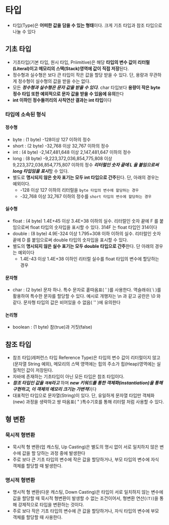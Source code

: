 # 타입
* 타입(Type)은 **어떠한 값을 담을 수 있는 형태**이다. 크게 기초 타입과 참조 타입으로 나눌 수 있다
## 기초 타입
* 기초타입(기본 타입, 원시 타입, Priimitive)은 해당 **타입의 변수 값이 리터럴(Literal)이고 메모리의 스택(Stack)영역에 값이 직접 저장**된다.
* 정수형과 실수형은 보다 큰 타입이 작은 값을 할당 받을 수 있다. 단, 용량과 무관하게 정수형이 실수형의 값을 받을 수는 없다.
* 모든 ***정수형과 실수형은 문자 값을 받을 수 있다.*** char 타입보다 **용량이 작은 byte 정수 타입 또한 예외적으로 문자 값을 받을 수 있음에 유의**한다
* **int 이하인 정수들끼리의 사칙연산 결과는 int 타입**이다
### 타입에 소속된 형식
#### 정수형
* byte : (1 byte) -128이상 127 이하의 정수
* short : (2 byte) -32,768 이상 32,767 이하의 정수
* int : (4 byte) -2,147,481,648 이상 2,147,481,647 이하의 정수
* long : (8 byte) -9,223,372,036,854,775,808 이상 9,223,372,036,854,775,807 이하의 정수 ***리터럴인 숫자 끝에 L 을 붙임으로써 long 타입임을 표시***할 수 있다.
* 별도로 **명시되지 않은 숫자 표기는 모두 int 타입으로 간주**된다. 단, 아래의 경우는 예외이다.
    * -128 이상 127 이하의 리터럴을 `byte 타입의 변수에 할당하는 경우`
    * -32,768 이상 32,767 이하의 정수를 `short 타입의 변수에 할당하는 경우` 
#### 실수형
* float : (4 byte) 1.4E+45 이상 3.4E+38 이하의 실수. 리터럴인 숫자 끝에 F 를 붙임으로써 float 타입의 숫자입을 표시할 수 있다. 314F 는 float 타입인 314이다
* double : (8 byte) 4.9E-324 이상 1.795+308 이하 이하의 실수. 리터럴인 숫자 끝에 D 를 붙임으로써 double 타입의 숫자입을 표시할 수 있다.
* 별도의 **명시되지 않은 실수 표기는 모두 double 타입으로 간주**한다. 단 아래의 경우는 예외이다
    * 1.4E-43 이상 1.4E+38 이하인 리터럴 실수를 float 타입의 변수에 할당하는 경우
#### 문자형
* char : (2 byte) 문자 하나. 특수 문자로 홑따옴표( ' )를 사용한다. 역슬래쉬( \ )를 활용하여 특수한 문자를 할당할 수 있다. 예시로 개행자는 \n 과 같고 공란은 \0 와 같다. 문자형 타입의 값은 비어있을 수 없음( '' )에 유의한다
#### 논리형
* boolean :  (1 byte)  참(true)과 거짓(false)
## 참조 타입
* 참조 타입(레퍼런스 타입 Reference Type)은 타입의 변수 값이 리터럴이지 않고(문자열 String 예외), 메모리의 스택 영역에는 힙의 주소가 힙(Heap)영역에는 실질적인 값이 저장된다.
* 자바에 존재하는 기초타입이 아닌 모든 타입은 참조 타입이다.
* ***참조 타입인 값을 `객체`라고*** 하며 ***new 키워드를 통한 객체화(instantiation)을 통해 구현하고, 이 객체의 메모리 크기는 가변적***이다
* 대표적인 타입으로 문자열(String)이 있다. 단, 유일하게 문자열 타입만 객체화(new) 과정을 생략하고 쌍 따옴표( " )특수기호를 통해 리터럴 처럼 사용할 수 있다.

## 형 변환
### 묵시적 형변환
* 묵시적 형 변환(업 캐스팅, Up Casting)은 별도의 명시 없이 서로 일치하지 않은 변수에 값을 할 당하는 과정 중에 발생한다
* 주로 보다 큰 기초 타입의 변수에 작은 값을 할당하거나, 부모 타입의 변수에 자식 객체를 할당할 때 발생한다.
### 명시적 형변환
* 명시적 형 변환(다운 캐스팅, Down Casting)은 타입이 서로 일치하지 않는 변수에 값을 할당할 때 묵시적 형변환이 발생할 수 없는 조건이어서, 형변환 연산(`(T)`)을 통해 강제적으로 타입을 변환하는 것이다.
*  주로 보다 작은 기초 타입의 변수에 큰 값을 할당하거나, 자식 타입의 변수에 부모 객체를 할당할 때 사용한다.

